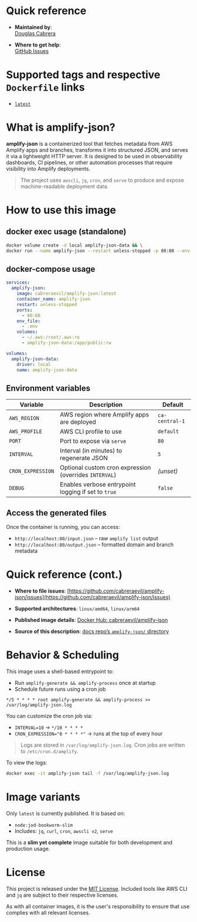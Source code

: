 <!--

********************************************************************************

WARNING:

    DO NOT EDIT "amplify-json/README.md"

    IT IS AUTO-GENERATED

    (based on Dockerfile, usage example, and entrypoint logic)

********************************************************************************

-->

# Quick reference

- **Maintained by**:  
  [Douglas Cabrera](https://github.com/cabreraevil)

- **Where to get help**:  
  [GitHub Issues](https://github.com/cabreraevil/amplify-json/issues)

# Supported tags and respective `Dockerfile` links

- [`latest`](https://github.com/cabreraevil/amplify-json/blob/main/Dockerfile)

# What is amplify-json?

**amplify-json** is a containerized tool that fetches metadata from AWS Amplify apps and branches, transforms it into structured JSON, and serves it via a lightweight HTTP server. It is designed to be used in observability dashboards, CI pipelines, or other automation processes that require visibility into Amplify deployments.

> The project uses `awscli`, `jq`, `cron`, and `serve` to produce and expose machine-readable deployment data.

# How to use this image

## docker exec usage (standalone)

```bash
docker volume create -d local amplify-json-data && \
docker run --name amplify-json --restart unless-stopped -p 80:80 --env-file .env -v ~/.aws:/root/.aws:ro -v amplify-json-data:/app/public:rw cabreraevil/amplify-json:latest
```

## docker-compose usage

```yaml
services:
  amplify-json:
    image: cabreraevil/amplify-json:latest
    container_name: amplify-json
    restart: unless-stopped
    ports:
      - 80:80
    env_file:
      - .env
    volumes:
      - ~/.aws:/root/.aws:ro
      - amplify-json-data:/app/public:rw

volumes:
  amplify-json-data:
    driver: local
    name: amplify-json-data
```

## Environment variables

| Variable          | Description                                            | Default        |
| ----------------- | ------------------------------------------------------ | -------------- |
| `AWS_REGION`      | AWS region where Amplify apps are deployed             | `ca-central-1` |
| `AWS_PROFILE`     | AWS CLI profile to use                                 | `default`      |
| `PORT`            | Port to expose via `serve`                             | `80`           |
| `INTERVAL`        | Interval (in minutes) to regenerate JSON               | `5`            |
| `CRON_EXPRESSION` | Optional custom cron expression (overrides `INTERVAL`) | _(unset)_      |
| `DEBUG`           | Enables verbose entrypoint logging if set to `true`    | `false`        |

## Access the generated files

Once the container is running, you can access:

- `http://localhost:80/input.json` – raw `amplify list` output
- `http://localhost:80/output.json` – formatted domain and branch metadata

# Quick reference (cont.)

- **Where to file issues**:
  [https://github.com/cabreraevil/amplify-json/issues](https://github.com/cabreraevil/amplify-json/issues)

- **Supported architectures**:
  `linux/amd64`, `linux/arm64`

- **Published image details**:
  [Docker Hub: cabreraevil/amplify-json](https://hub.docker.com/r/cabreraevil/amplify-json)

- **Source of this description**:
  [docs repo’s `amplify-json/` directory](https://github.com/cabreraevil/amplify-json)

# Behavior & Scheduling

This image uses a shell-based entrypoint to:

- Run `amplify-generate && amplify-process` once at startup
- Schedule future runs using a cron job

```cron
*/5 * * * * root amplify-generate && amplify-process >> /var/log/amplify-json.log
```

You can customize the cron job via:

- `INTERVAL=10` → `*/10 * * * *`
- `CRON_EXPRESSION="0 * * * *"` → runs at the top of every hour

> Logs are stored in `/var/log/amplify-json.log`.
> Cron jobs are written to `/etc/cron.d/amplify`.

To view the logs:

```bash
docker exec -it amplify-json tail -f /var/log/amplify-json.log
```

# Image variants

Only `latest` is currently published. It is based on:

- `node:jod-bookworm-slim`
- Includes: `jq`, `curl`, `cron`, `awscli v2`, `serve`

This is a **slim yet complete** image suitable for both development and production usage.

# License

This project is released under the [MIT License](https://github.com/cabreraevil/amplify-json/blob/main/LICENSE).
Included tools like AWS CLI and `jq` are subject to their respective licenses.

As with all container images, it is the user's responsibility to ensure that use complies with all relevant licenses.
